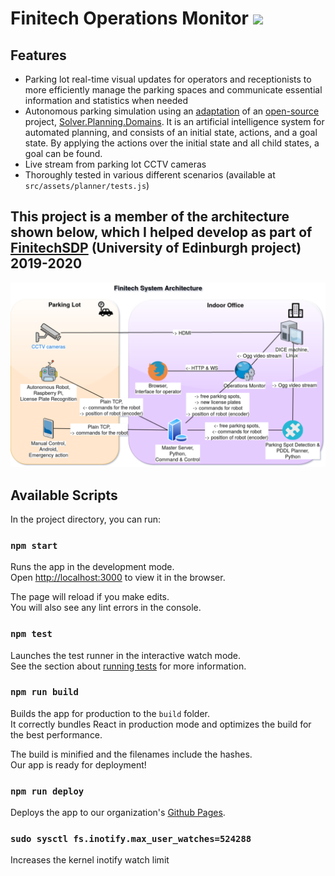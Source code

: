 # Finitech Operations Monitor ![](https://github.com/Finitech-SDP/operations-monitor/workflows/Node.js%20CI/badge.svg)

## Features
- Parking lot real-time visual updates for operators and receptionists to more efficiently manage the parking spaces and communicate essential information and statistics when needed
- Autonomous parking simulation using an [adaptation](https://github.com/theodor1289/pddl-planner-backend) of an [open-source](https://bitbucket.org/planning-researchers/cloud-solver/src/master/) project, [Solver.Planning.Domains](http://solver.planning.domains/). It is an artificial intelligence system for automated planning, and consists of an initial state, actions, and a goal state. By applying the actions over the initial state and all child states, a goal can be found.
- Live stream from parking lot CCTV cameras
- Thoroughly tested in various different scenarios (available at `src/assets/planner/tests.js`)

## This project is a member of the architecture shown below, which I helped develop as part of [FinitechSDP](https://github.com/Finitech-SDP) (University of Edinburgh project) 2019-2020
![architecture](finitech-system-architecture.png)

## Available Scripts

In the project directory, you can run:

### `npm start`

Runs the app in the development mode.<br />
Open [http://localhost:3000](http://localhost:3000) to view it in the browser.

The page will reload if you make edits.<br />
You will also see any lint errors in the console.

### `npm test`

Launches the test runner in the interactive watch mode.<br />
See the section about [running tests](https://facebook.github.io/create-react-app/docs/running-tests) for more information.

### `npm run build`

Builds the app for production to the `build` folder.<br />
It correctly bundles React in production mode and optimizes the build for the best performance.

The build is minified and the filenames include the hashes.<br />
Our app is ready for deployment!

### `npm run deploy`

Deploys the app to our organization's [Github Pages](https://finitech-sdp.github.io/operations-monitor/#/ "Finitech-SDP").

### `sudo sysctl fs.inotify.max_user_watches=524288`

Increases the kernel inotify watch limit
